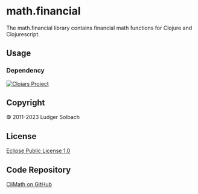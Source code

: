 math.financial
==============
The math.financial library contains financial math functions for Clojure and Clojurescript.

Usage
-----
### Dependency
[![Clojars Project](https://img.shields.io/clojars/v/org.soulspace.clj/math.financial.svg)](https://clojars.org/org.soulspace.clj/math.financial)

Copyright
---------
© 2011-2023 Ludger Solbach

License
-------
[Eclipse Public License 1.0](http://www.eclipse.org/legal/epl-v10.html)

Code Repository
---------------
[CljMath on GitHub](https://github.com/soulspace-org/math.financial)


